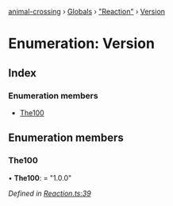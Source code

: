 [animal-crossing](../README.md) › [Globals](../globals.md) › ["Reaction"](../modules/_reaction_.md) › [Version](_reaction_.version.md)

# Enumeration: Version

## Index

### Enumeration members

* [The100](_reaction_.version.md#the100)

## Enumeration members

###  The100

• **The100**: = "1.0.0"

*Defined in [Reaction.ts:39](https://github.com/Norviah/animal-crossing/blob/da8caaf/module/types/Reaction.ts#L39)*
